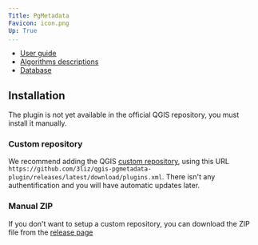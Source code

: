 ```yaml
---
Title: PgMetadata
Favicon: icon.png
Up: True
...
```


* [User guide](./user_guide/)
* [Algorithms descriptions](./processing/)
* [Database](./database/)

## Installation

The plugin is not yet available in the official QGIS repository, you must install it manually.

### Custom repository

We recommend adding the QGIS [custom repository](https://docs.qgis.org/testing/en/docs/user_manual/plugins/plugins.html#the-settings-tab),
using this URL `https://github.com/3liz/qgis-pgmetadata-plugin/releases/latest/download/plugins.xml`.
There isn't any authentification and you will have automatic updates later.

### Manual ZIP

If you don't want to setup a custom repository, you can download the ZIP file from the
[release page](https://github.com/3liz/qgis-pgmetadata-plugin/releases)
